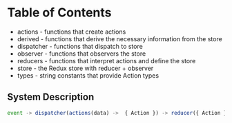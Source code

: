 #   Table of Contents

* actions    - functions that create actions
* derived    - functions that derive the necessary information from the store
* dispatcher - functions that dispatch to store
* observer   - functions that observers the store
* reducers   - functions that interpret actions and define the store
* store      - the Redux store with reducer + observer
* types      - string constants that provide Action types

##  System Description

``` javascript
event -> dispatcher(actions(data) ->  { Action }) -> reducer({ Action }) -> store -> observer(store) -> React(derived(store))
```